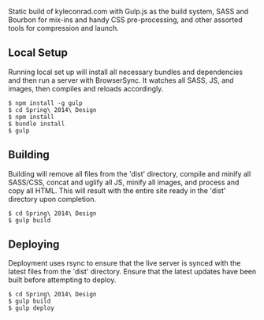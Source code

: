 Static build of kyleconrad.com with Gulp.js as the build system, SASS and Bourbon for mix-ins and handy CSS pre-processing, and other assorted tools for compression and launch.

## Local Setup
Running local set up will install all necessary bundles and dependencies and then run a server with BrowserSync. It watches all SASS, JS, and images, then compiles and reloads accordingly.
    
    $ npm install -g gulp
    $ cd Spring\ 2014\ Design
    $ npm install
    $ bundle install
    $ gulp

## Building
Building will remove all files from the 'dist' directory, compile and minify all SASS/CSS, concat and uglify all JS, minify all images, and process and copy all HTML. This will result with the entire site ready in the 'dist' directory upon completion.

    $ cd Spring\ 2014\ Design
    $ gulp build

## Deploying
Deployment uses rsync to ensure that the live server is synced with the latest files from the 'dist' directory. Ensure that the latest updates have been built before attempting to deploy.

    $ cd Spring\ 2014\ Design
    $ gulp build
    $ gulp deploy